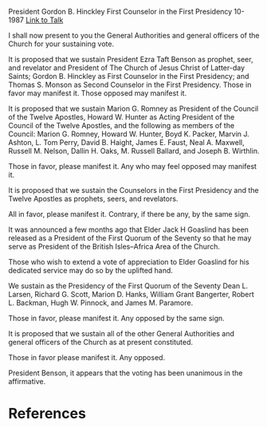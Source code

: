 President Gordon B. Hinckley
First Counselor in the First Presidency
10-1987
[Link to Talk](https://www.churchofjesuschrist.org/study/general-conference/1987/10/the-sustaining-of-church-officers?lang=eng)

I shall now present to you the General Authorities and general officers of the Church for your sustaining vote.

It is proposed that we sustain President Ezra Taft Benson as prophet, seer, and revelator and President of The Church of Jesus Christ of Latter-day Saints; Gordon B. Hinckley as First Counselor in the First Presidency; and Thomas S. Monson as Second Counselor in the First Presidency. Those in favor may manifest it. Those opposed may manifest it.

It is proposed that we sustain Marion G. Romney as President of the Council of the Twelve Apostles, Howard W. Hunter as Acting President of the Council of the Twelve Apostles, and the following as members of the Council: Marion G. Romney, Howard W. Hunter, Boyd K. Packer, Marvin J. Ashton, L. Tom Perry, David B. Haight, James E. Faust, Neal A. Maxwell, Russell M. Nelson, Dallin H. Oaks, M. Russell Ballard, and Joseph B. Wirthlin.

Those in favor, please manifest it. Any who may feel opposed may manifest it.

It is proposed that we sustain the Counselors in the First Presidency and the Twelve Apostles as prophets, seers, and revelators.

All in favor, please manifest it. Contrary, if there be any, by the same sign.

It was announced a few months ago that Elder Jack H Goaslind has been released as a President of the First Quorum of the Seventy so that he may serve as President of the British Isles–Africa Area of the Church.

Those who wish to extend a vote of appreciation to Elder Goaslind for his dedicated service may do so by the uplifted hand.

We sustain as the Presidency of the First Quorum of the Seventy Dean L. Larsen, Richard G. Scott, Marion D. Hanks, William Grant Bangerter, Robert L. Backman, Hugh W. Pinnock, and James M. Paramore.

Those in favor, please manifest it. Any opposed by the same sign.

It is proposed that we sustain all of the other General Authorities and general officers of the Church as at present constituted.

Those in favor please manifest it. Any opposed.

President Benson, it appears that the voting has been unanimous in the affirmative.

# References
